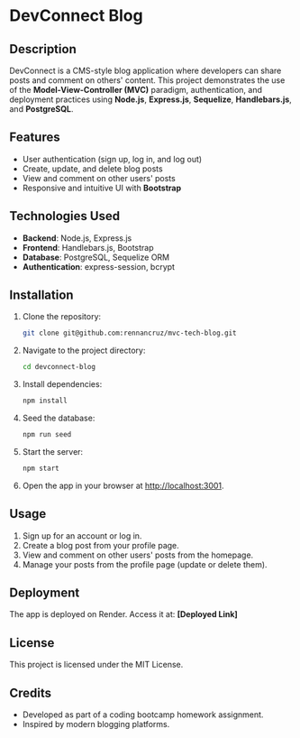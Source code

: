 # DevConnect Blog

## Description
DevConnect is a CMS-style blog application where developers can share posts and comment on others' content. This project demonstrates the use of the **Model-View-Controller (MVC)** paradigm, authentication, and deployment practices using **Node.js**, **Express.js**, **Sequelize**, **Handlebars.js**, and **PostgreSQL**.

## Features
- User authentication (sign up, log in, and log out)
- Create, update, and delete blog posts
- View and comment on other users' posts
- Responsive and intuitive UI with **Bootstrap**

## Technologies Used
- **Backend**: Node.js, Express.js
- **Frontend**: Handlebars.js, Bootstrap
- **Database**: PostgreSQL, Sequelize ORM
- **Authentication**: express-session, bcrypt

## Installation
1. Clone the repository:
   ```bash
   git clone git@github.com:rennancruz/mvc-tech-blog.git
   ```
2. Navigate to the project directory:
   ```bash
   cd devconnect-blog
   ```
3. Install dependencies:
   ```bash
   npm install
   ```
5. Seed the database:
   ```bash
   npm run seed
   ```
6. Start the server:
   ```bash
   npm start
   ```
7. Open the app in your browser at [http://localhost:3001](http://localhost:3001).

## Usage
1. Sign up for an account or log in.
2. Create a blog post from your profile page.
3. View and comment on other users' posts from the homepage.
4. Manage your posts from the profile page (update or delete them).

## Deployment
The app is deployed on Render. Access it at: **[Deployed Link]**

## License
This project is licensed under the MIT License.

## Credits
- Developed as part of a coding bootcamp homework assignment.
- Inspired by modern blogging platforms.
